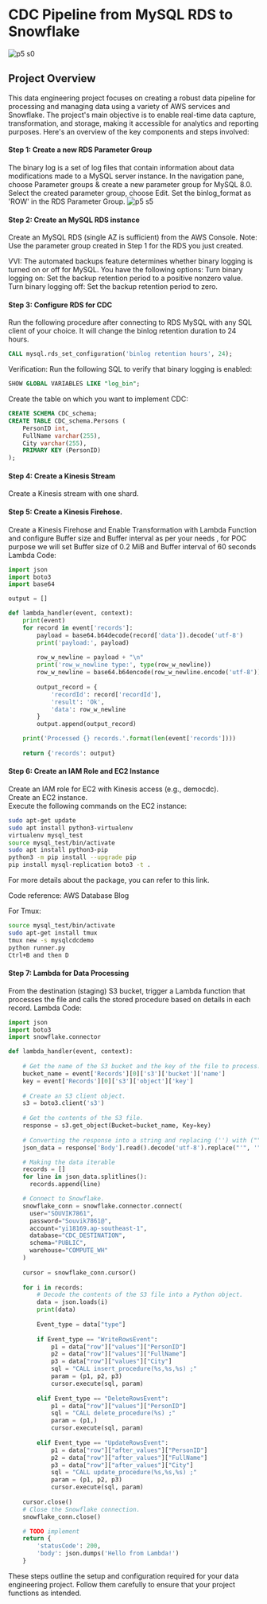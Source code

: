 # CDC Pipeline from MySQL RDS to Snowflake
![p5 s0](https://github.com/Souvik7861/PROJECTS/assets/120063616/c0bcc944-fd5c-4084-9e6d-34f0d3f5a32d)

## Project Overview
This data engineering project focuses on creating a robust data pipeline for processing and managing data using a variety of AWS services and Snowflake. The project's main objective is to enable real-time data capture, transformation, and storage, making it accessible for analytics and reporting purposes. Here's an overview of the key components and steps involved:

#### Step 1: Create a new RDS Parameter Group
The binary log is a set of log files that contain information about data modifications made to a MySQL server instance.
In the navigation pane, choose Parameter groups & create a new parameter group for MySQL 8.0.
Select the created parameter group, choose Edit.
Set the binlog_format as 'ROW' in the RDS Parameter Group.
![p5 s5](https://github.com/Souvik7861/PROJECTS/assets/120063616/f98e839c-5798-4b67-8041-4964033ca4f0)

#### Step 2: Create an MySQL RDS instance
Create an MySQL RDS (single AZ is sufficient) from the AWS Console.
Note: Use the parameter group created in Step 1 for the RDS you just created.

VVI: The automated backups feature determines whether binary logging is turned on or off for MySQL. You have the following options:
Turn binary logging on: Set the backup retention period to a positive nonzero value.
Turn binary logging off: Set the backup retention period to zero.

#### Step 3: Configure RDS for CDC
Run the following procedure after connecting to RDS MySQL with any SQL client of your choice. It will change the binlog retention duration to 24 hours.
```sql
CALL mysql.rds_set_configuration('binlog retention hours', 24);
```
Verification: Run the following SQL to verify that binary logging is enabled:

```sql
SHOW GLOBAL VARIABLES LIKE "log_bin";
```
Create the table on which you want to implement CDC:

```sql
CREATE SCHEMA CDC_schema;
CREATE TABLE CDC_schema.Persons (
    PersonID int,
    FullName varchar(255),
    City varchar(255),
    PRIMARY KEY (PersonID)
);
```
#### Step 4: Create a Kinesis Stream
Create a Kinesis stream with one shard.
#### Step 5: Create a Kinesis Firehose.
Create a Kinesis Firehose and Enable Transformation with Lambda Function and configure Buffer size and Buffer interval as per your needs , for POC purpose we will set Buffer size of 0.2 MiB and Buffer interval of 60 seconds
Lambda Code:
```python
import json
import boto3
import base64

output = []

def lambda_handler(event, context):
    print(event)
    for record in event['records']:
        payload = base64.b64decode(record['data']).decode('utf-8')
        print('payload:', payload)
        
        row_w_newline = payload + "\n"
        print('row_w_newline type:', type(row_w_newline))
        row_w_newline = base64.b64encode(row_w_newline.encode('utf-8'))
        
        output_record = {
            'recordId': record['recordId'],
            'result': 'Ok',
            'data': row_w_newline
        }
        output.append(output_record)

    print('Processed {} records.'.format(len(event['records'])))
    
    return {'records': output}
```
#### Step 6: Create an IAM Role and EC2 Instance
Create an IAM role for EC2 with Kinesis access (e.g., democdc).    
Create an EC2 instance.    
Execute the following commands on the EC2 instance:    
```bash
sudo apt-get update
sudo apt install python3-virtualenv
virtualenv mysql_test
source mysql_test/bin/activate
sudo apt install python3-pip
python3 -m pip install --upgrade pip
pip install mysql-replication boto3 -t .
```
For more details about the package, you can refer to this link.

Code reference: AWS Database Blog

For Tmux:
```bash
source mysql_test/bin/activate
sudo apt-get install tmux
tmux new -s mysqlcdcdemo
python runner.py
Ctrl+B and then D
```

#### Step 7: Lambda for Data Processing
From the destination (staging) S3 bucket, trigger a Lambda function that processes the file and calls the stored procedure based on details in each record.
Lambda Code:
```python
import json
import boto3
import snowflake.connector

def lambda_handler(event, context):
    
    # Get the name of the S3 bucket and the key of the file to process.
    bucket_name = event['Records'][0]['s3']['bucket']['name']
    key = event['Records'][0]['s3']['object']['key']
    
    # Create an S3 client object.
    s3 = boto3.client('s3')
    
    # Get the contents of the S3 file.
    response = s3.get_object(Bucket=bucket_name, Key=key)
    
    # Converting the response into a string and replacing ('') with ("")
    json_data = response['Body'].read().decode('utf-8').replace("'", '"')

    # Making the data iterable
    records = []
    for line in json_data.splitlines():
      records.append(line)

    # Connect to Snowflake.
    snowflake_conn = snowflake.connector.connect(
      user="SOUVIK7861",
      password="Souvik7861@",
      account="yi18169.ap-southeast-1",
      database="CDC_DESTINATION",
      schema="PUBLIC",
      warehouse="COMPUTE_WH"
    )
    
    cursor = snowflake_conn.cursor()
        
    for i in records:
        # Decode the contents of the S3 file into a Python object.
        data = json.loads(i) 
        print(data)
        
        Event_type = data["type"]
        
        if Event_type == "WriteRowsEvent":
            p1 = data["row"]["values"]["PersonID"]
            p2 = data["row"]["values"]["FullName"]
            p3 = data["row"]["values"]["City"]
            sql = "CALL insert_procedure(%s,%s,%s) ;"
            param = (p1, p2, p3)
            cursor.execute(sql, param)
          
        elif Event_type == "DeleteRowsEvent":
            p1 = data["row"]["values"]["PersonID"]
            sql = "CALL delete_procedure(%s) ;"
            param = (p1,)
            cursor.execute(sql, param)
          
        elif Event_type == "UpdateRowsEvent":
            p1 = data["row"]["after_values"]["PersonID"]
            p2 = data["row"]["after_values"]["FullName"]
            p3 = data["row"]["after_values"]["City"]
            sql = "CALL update_procedure(%s,%s,%s) ;"
            param = (p1, p2, p3)
            cursor.execute(sql, param)
          
    cursor.close()
    # Close the Snowflake connection.
    snowflake_conn.close()

    # TODO implement
    return {
        'statusCode': 200,
        'body': json.dumps('Hello from Lambda!')
    }
```    
These steps outline the setup and configuration required for your data engineering project. Follow them carefully to ensure that your project functions as intended.

